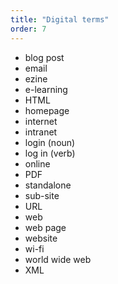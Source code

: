 ```yaml
---
title: "Digital terms"
order: 7
---
```


- blog post
- email
- ezine
- e-learning
- HTML
- homepage
- internet
- intranet
- login (noun)
- log in (verb)
- online
- PDF
- standalone
- sub-site
- URL
- web
- web page
- website
- wi-fi
- world wide web
- XML
